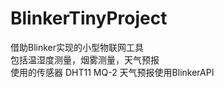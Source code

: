 # BlinkerTinyProject  
借助Blinker实现的小型物联网工具  
包括温湿度测量，烟雾测量，天气预报  
使用的传感器 DHT11 MQ-2 天气预报使用BlinkerAPI
